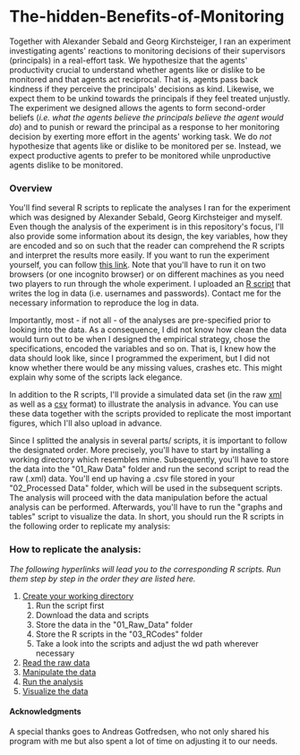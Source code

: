 # The-hidden-Benefits-of-Monitoring

Together with Alexander Sebald and Georg Kirchsteiger, I ran an experiment investigating agents' reactions to monitoring decisions of their supervisors (principals) in a real-effort task. We hypothesize that the agents' productivity crucial to understand whether agents like or dislike to be monitored and that agents act reciprocal. That is, agents pass back kindness if they perceive the principals' decisions as kind. Likewise, we expect them to be unkind towards the principals if they feel treated unjustly. The experiment we designed allows the agents to form second-order beliefs (*i.e. what the agents believe the principals believe the agent would do*) and to punish or reward the principal as a response to her monitoring decision by exerting more effort in the agents' working task. We do *not* hypothesize that agents like or dislike to be monitored per se. Instead, we expect productive agents to prefer to be monitored while unproductive agents dislike to be monitored.

### Overview

You'll find several R scripts to replicate the analyses I ran for the experiment which was designed by Alexander Sebald, Georg Kirchsteiger and myself. Even though the analysis of the experiment is in this repository's focus, I'll also provide some information about its design, the key variables, how they are encoded and so on such that the reader can comprehend the R scripts and interpret the results more easily. If you want to run the experiment yourself, you can follow [this link](https://applications.econ.ku.dk/ceevirtuallaboratory/experiment_7/). Note that you'll have to run it on two browsers (or one incognito browser) or on different machines as you need two players to run through the whole experiment. I uploaded an [R script](https://github.com/Howquez/The-hidden-Benefits-of-Monitoring/blob/master/Write_DataBase.R) that writes the log in data (i.e. usernames and passwords). Contact me for the necessary information to reproduce the log in data.

Importantly, most - if not all - of the analyses are pre-specified prior to looking into the data. As a consequence, I did not know how clean the data would turn out to be when I designed the empirical strategy, chose the specifications, encoded the variables and so on. That is, I knew how the data should look like, since I programmed the experiment, but I did not know whether there would be any missing values, crashes etc. This might explain why some of the scripts lack elegance.

In addition to the R scripts, I'll provide a simulated data set (in the raw [xml](https://github.com/Howquez/The-hidden-Benefits-of-Monitoring/blob/master/database.xml) as well as a [csv](https://github.com/Howquez/The-hidden-Benefits-of-Monitoring/blob/master/simulatedExperimentData.csv) format) to illustrate the analysis in advance. You can use these data together with the scripts provided to replicate the most important figures, which I'll also upload in advance.

Since I splitted the analysis in several parts/ scripts, it is important to follow the designated order. More precisely, you'll have to start by installing a working directory which resembles mine. Subsequently, you'll have to store the data into the "01_Raw Data" folder and run the second script to read the raw (.xml) data. You'll end up having a .csv file stored in your "02_Processed Data" folder, which will be used in the subsequent scripts. The analysis will proceed with the data manipulation before the actual analysis can be performed. Afterwards, you'll have to run the "graphs and tables" script to visualize the data. In short, you should run the R scripts in the following order to replicate my analysis:

### How to replicate the analysis:
*The following hyperlinks will lead you to the corresponding R scripts. Run them step by step in the order they are listed here.*
1. [Create your working directory](https://github.com/Howquez/The-hidden-Benefits-of-Monitoring/blob/master/00_YourWorkingDirectory.R)
    1. Run the script first
    2. Download the data and scripts
    3. Store the data in the "01_Raw_Data" folder
    4. Store the R scripts in the "03_RCodes" folder
    5. Take a look into the scripts and adjust the wd path wherever necessary
2. [Read the raw data](https://github.com/Howquez/The-hidden-Benefits-of-Monitoring/blob/master/01_Read_XML_Data.R)
3. [Manipulate the data](https://github.com/Howquez/The-hidden-Benefits-of-Monitoring/blob/master/02_Data_Manipulation.R)
4. [Run the analysis](https://github.com/Howquez/The-hidden-Benefits-of-Monitoring/blob/master/03_Data_Analysis.R)
5. [Visualize the data](https://github.com/Howquez/The-hidden-Benefits-of-Monitoring/blob/master/04_Graphs%26Tables.R)

#### Acknowledgments
A special thanks goes to Andreas Gotfredsen, who not only shared his program with me but also spent a lot of time on adjusting it to our needs.

